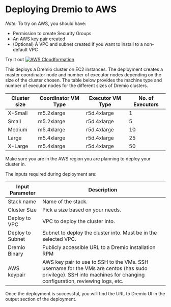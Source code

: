 
# Deploying Dremio to AWS

_Note:_ To try on AWS, you should have:
* Permission to create Security Groups
* An AWS key pair created
* (Optional) A VPC and subnet created if you want to install to a non-default VPC

Try it out [![AWS Cloudformation](https://s3.amazonaws.com/cloudformation-examples/cloudformation-launch-stack.png)](https://us-east-2.console.aws.amazon.com/cloudformation/home?region=us-east-2#/stacks/new?templateURL=https://s3-us-west-2.amazonaws.com/aws-cloudformation.dremio.com/dremio_cf.yaml&stackName=myDremio)

This deploys a Dremio cluster on EC2 instances. The deployment creates a master coordinator node and number of executor nodes depending on the size of the cluster chosen. The table below provides the machine type and number of executor nodes for the different sizes of Dremio clusters.

| Cluster size | Coordinator VM Type | Executor VM Type | No. of Executors |
|--------------|---------------------|------------------|------------------|
| X-Small      | m5.2xlarge          | r5d.4xlarge      |        1         |
| Small        | m5.2xlarge          | r5d.4xlarge      |        5         |
| Medium       | m5.4xlarge          | r5d.4xlarge      |        10        |
| Large        | m5.4xlarge          | r5d.4xlarge      |        25        |
| X-Large      | m5.4xlarge          | r5d.4xlarge      |        50        |

Make sure you are in the AWS region you are planning to deploy your cluster in.

The inputs required during deployment are:

|Input Parameter|Description |
|---|---|
| Stack name |Name of the stack. |
| Cluster Size |Pick a size based on your needs.|
| Deploy to VPC |VPC to deploy the cluster into.|
| Deploy to Subnet |Subnet to deploy the cluster into. Must be in the selected VPC.|
| Dremio Binary | Publicly accessible URL to a Dremio installation RPM |
| AWS keypair | AWS key pair to use to SSH to the VMs. SSH username for the VMs are centos (has sudo privilege). SSH into machines for changing configuration, reviewing logs, etc. |

Once the deployment is successful, you will find the URL to Dremio UI in the output section of the deployment.
